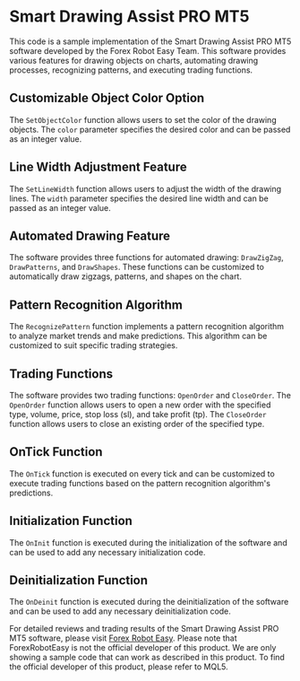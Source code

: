 # Smart Drawing Assist PRO MT5

This code is a sample implementation of the Smart Drawing Assist PRO MT5 software developed by the Forex Robot Easy Team. This software provides various features for drawing objects on charts, automating drawing processes, recognizing patterns, and executing trading functions.

## Customizable Object Color Option

The `SetObjectColor` function allows users to set the color of the drawing objects. The `color` parameter specifies the desired color and can be passed as an integer value.

## Line Width Adjustment Feature

The `SetLineWidth` function allows users to adjust the width of the drawing lines. The `width` parameter specifies the desired line width and can be passed as an integer value.

## Automated Drawing Feature

The software provides three functions for automated drawing: `DrawZigZag`, `DrawPatterns`, and `DrawShapes`. These functions can be customized to automatically draw zigzags, patterns, and shapes on the chart.

## Pattern Recognition Algorithm

The `RecognizePattern` function implements a pattern recognition algorithm to analyze market trends and make predictions. This algorithm can be customized to suit specific trading strategies.

## Trading Functions

The software provides two trading functions: `OpenOrder` and `CloseOrder`. The `OpenOrder` function allows users to open a new order with the specified type, volume, price, stop loss (sl), and take profit (tp). The `CloseOrder` function allows users to close an existing order of the specified type.

## OnTick Function

The `OnTick` function is executed on every tick and can be customized to execute trading functions based on the pattern recognition algorithm's predictions.

## Initialization Function

The `OnInit` function is executed during the initialization of the software and can be used to add any necessary initialization code.

## Deinitialization Function

The `OnDeinit` function is executed during the deinitialization of the software and can be used to add any necessary deinitialization code.

For detailed reviews and trading results of the Smart Drawing Assist PRO MT5 software, please visit [Forex Robot Easy](https://forexroboteasy.com/forex-robot-review/smart-drawing-assist-pro-mt5-review-easy-to-use-forex-software/). Please note that ForexRobotEasy is not the official developer of this product. We are only showing a sample code that can work as described in this product. To find the official developer of this product, please refer to MQL5.
